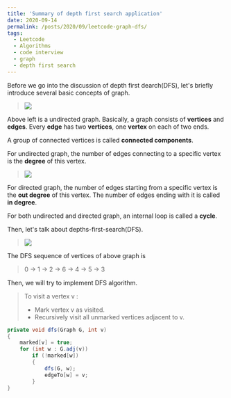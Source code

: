 ```yaml
---
title: 'Summary of depth first search application'
date: 2020-09-14
permalink: /posts/2020/09/leetcode-graph-dfs/
tags:
  - Leetcode
  - Algorithms
  - code interview
  - graph
  - depth first search
---
```


Before we go into the discussion of depth first dearch(DFS), let's briefly introduce several basic concepts of graph.

<!--more-->

> ![](https://xiaoluo-whu.github.io/files/images/graph_concepts.png)

Above left is a undirected graph. Basically, a graph consists of **vertices** and **edges**. Every **edge** has two **vertices**, one **vertex** on each of two ends.

A group of connected vertices is called **connected components**.

For undirected graph, the number of edges connecting to a specific vertex is the **degree** of this vertex.

> ![](https://xiaoluo-whu.github.io/files/images/directed_graph.jpg)

For directed graph, the number of edges starting from a specific vertex is the **out degree** of this vertex. 
The number of edges ending with it is called **in degree**.

For both undirected and directed graph, an internal loop is called a **cycle**.

Then, let's talk about depths-first-search(DFS).

> ![](https://xiaoluo-whu.github.io/files/images/graph_dfs.png)

The DFS sequence of vertices of above graph is 

> 0 -> 1 -> 2 -> 6 -> 4 -> 5 -> 3

Then, we will try to implement DFS algorithm.

> To visit a vertex v :
> * Mark vertex v as visited.
> * Recursively visit all unmarked vertices adjacent to v.

```java
private void dfs(Graph G, int v)
{
    marked[v] = true;
    for (int w : G.adj(v))
        if (!marked[w])
        {
            dfs(G, w);
            edgeTo[w] = v;
        }
}
```

